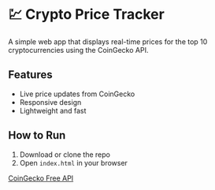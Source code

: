 # 💹 Crypto Price Tracker

A simple web app that displays real-time prices for the top 10 cryptocurrencies using the CoinGecko API.

## Features

- Live price updates from CoinGecko
- Responsive design
- Lightweight and fast

## How to Run

1. Download or clone the repo
2. Open `index.html` in your browser



[CoinGecko Free API](https://www.coingecko.com/en/api)
